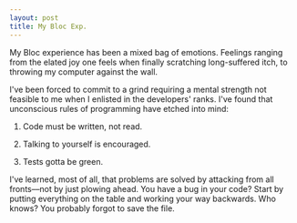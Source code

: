 ```yaml
---
layout: post
title: My Bloc Exp.
---
```


My Bloc experience has been a mixed bag of emotions. Feelings ranging from the elated joy one feels when finally scratching long-suffered itch, to throwing my computer against the wall.

I've been forced to commit to a grind requiring a mental strength not feasible to me when I enlisted in the developers' ranks. I've found that unconscious rules of programming have etched into mind:

  1. Code must be written, not read.

  2. Talking to yourself is encouraged.

  3. Tests gotta be green.

I've learned, most of all, that problems are solved by attacking from all fronts––not by just plowing ahead. You have a bug in your code? Start by putting everything on the table and working your way backwards. Who knows? You probably forgot to save the file. 
